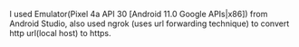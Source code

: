 I used Emulator(Pixel 4a API 30 [Android 11.0 Google APIs|x86]) from Android Studio, also used ngrok (uses url forwarding technique) to convert http url(local host) to https.
